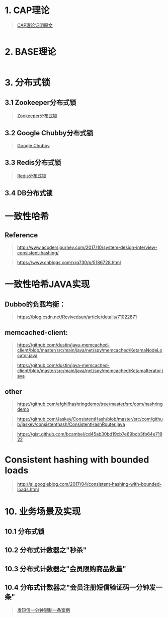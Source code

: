 # 1. CAP理论
> [CAP理论证明原文](http://www.hollischuang.com/archives/666)

>
```text

```

# 2. BASE理论
>
```text

```

>
# 3. 分布式锁
## 3.1 Zookeeper分布式锁
> [Zookeeper分布式锁](../basic-sample-zookeeper/README.md)
## 3.2 Google Chubby分布式锁
> [Google Chubby]()
## 3.3 Redis分布式锁
> [Redis分布式锁](../basic-sample-redis/README.md)
## 3.4 DB分布式锁

# 一致性哈希
## Reference
> http://www.acodersjourney.com/2017/10/system-design-interview-consistent-hashing/
 
> https://www.cnblogs.com/xrq730/p/5186728.html
 
# 一致性哈希JAVA实现

## Dubbo的负载均衡：
> https://blog.csdn.net/Revivedsun/article/details/71022871

## memcached-client:
> https://github.com/dustin/java-memcached-client/blob/master/src/main/java/net/spy/memcached/KetamaNodeLocator.java
 
> https://github.com/dustin/java-memcached-client/blob/master/src/main/java/net/spy/memcached/KetamaIterator.java
## other 
> https://github.com/afghl/hashringdemo/tree/master/src/com/hashringdemo
 
> https://github.com/Jaskey/ConsistentHash/blob/master/src/com/github/jaskey/consistenthash/ConsistentHashRouter.java
 
> https://gist.github.com/bcambel/cd45ab30bd19cb7e69bcb3fb64e71922

# Consistent hashing with bounded loads
> http://ai.googleblog.com/2017/04/consistent-hashing-with-bounded-loads.html

# 10. 业务场景及实现
## 10.1 分布式锁
## 10.2 分布式计数器之"秒杀"
## 10.3 分布式计数器之"会员限购商品数量"
## 10.4 分布式计数器之"会员注册短信验证码一分钟发一条"
> [发短信一分钟限制一条案例](./src/main/java/sample/counter/MsgCounter.java)
